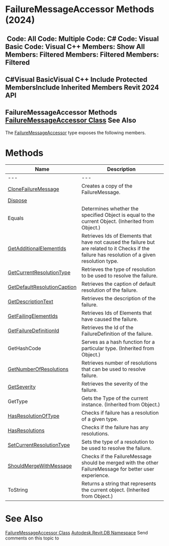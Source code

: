 # FailureMessageAccessor Methods (2024)

﻿
 Code: All Code: Multiple Code: C# Code: Visual Basic Code: Visual C++  Members: Show All Members: Filtered Members: Filtered Members: Filtered   
---  
C#Visual BasicVisual C++
Include Protected MembersInclude Inherited Members
Revit 2024 API  
---  
FailureMessageAccessor Methods  
[FailureMessageAccessor Class](753477d8-b720-97a0-26f5-439d49de418c.md "FailureMessageAccessor Class") See Also  
---  
The [FailureMessageAccessor](753477d8-b720-97a0-26f5-439d49de418c.md "FailureMessageAccessor Class") type exposes the following members.
# Methods
| Name | Description |
| --- | --- |
| --- | --- | --- |
| [CloneFailureMessage](4eca4b65-e0e4-dc70-19a9-4148814026f4.md "CloneFailureMessage Method") | Creates a copy of the FailureMessage. |
| [Dispose](b0273bec-b53c-0157-24fe-5c294189c168.md "Dispose Method") |
| Equals | Determines whether the specified Object is equal to the current Object. (Inherited from Object.) |
| [GetAdditionalElementIds](20ad291f-15af-2e22-7091-e6115c6dd84b.md "GetAdditionalElementIds Method") | Retrieves Ids of Elements that have not caused the failure but are related to it Checks if the failure has resolution of a given resolution type. |
| [GetCurrentResolutionType](b09b0b64-c5e5-0623-1145-4556f8926134.md "GetCurrentResolutionType Method") | Retrieves the type of resolution to be used to resolve the failure. |
| [GetDefaultResolutionCaption](b66d3508-c6d2-94c9-b89d-91105247e745.md "GetDefaultResolutionCaption Method") | Retrieves the caption of default resolution of the failure. |
| [GetDescriptionText](326be26e-4bdc-4338-20a3-c87b3827143f.md "GetDescriptionText Method") | Retrieves the description of the failure. |
| [GetFailingElementIds](3f01f592-4d76-4347-23d9-31becc3c54c0.md "GetFailingElementIds Method") | Retrieves Ids of Elements that have caused the failure. |
| [GetFailureDefinitionId](fd22e6c5-1482-2568-6a66-0187aafd756c.md "GetFailureDefinitionId Method") | Retrieves the Id of the FailureDefinition of the failure. |
| GetHashCode | Serves as a hash function for a particular type.  (Inherited from Object.) |
| [GetNumberOfResolutions](9a71ec91-78de-6cd4-f99d-7960eba77652.md "GetNumberOfResolutions Method") | Retrieves number of resolutions that can be used to resolve failure. |
| [GetSeverity](4fd77545-91d7-3ef4-20ca-2f78b917a319.md "GetSeverity Method") | Retrieves the severity of the failure. |
| GetType | Gets the Type of the current instance. (Inherited from Object.) |
| [HasResolutionOfType](16a4653e-b496-c0b6-022c-543c15f689ef.md "HasResolutionOfType Method") | Checks if failure has a resolution of a given type. |
| [HasResolutions](cb368459-35e1-783e-1048-9b206e4511a3.md "HasResolutions Method") | Checks if the failure has any resolutions. |
| [SetCurrentResolutionType](079ec918-e752-32e4-e776-79aaa0f33fad.md "SetCurrentResolutionType Method") | Sets the type of a resolution to be used to resolve the failure. |
| [ShouldMergeWithMessage](2c2d65d6-b025-2c62-c83b-dbe94f0835f1.md "ShouldMergeWithMessage Method") | Checks if the FailureMessage should be merged with the other FailureMessage for better user experience. |
| ToString | Returns a string that represents the current object. (Inherited from Object.) |

# See Also
[FailureMessageAccessor Class](753477d8-b720-97a0-26f5-439d49de418c.md "FailureMessageAccessor Class")
[Autodesk.Revit.DB Namespace](87546ba7-461b-c646-cbb1-2cb8f5bff8b2.md "Autodesk.Revit.DB Namespace")
Send comments on this topic to 